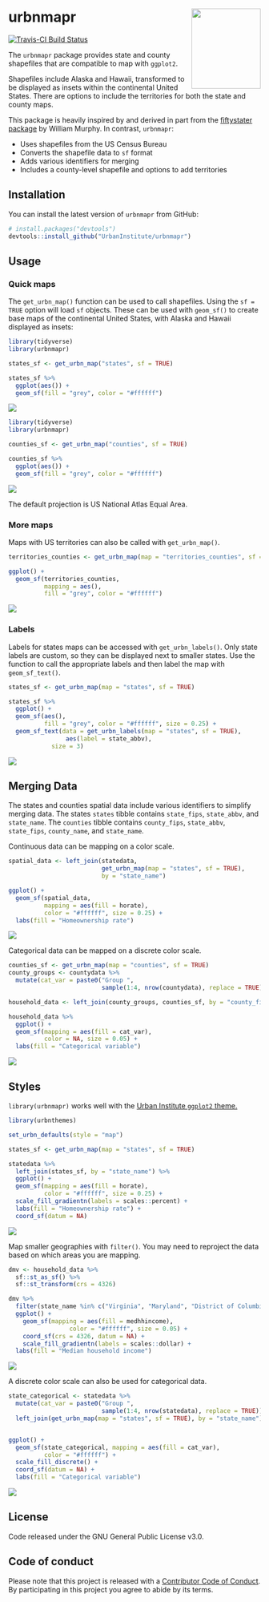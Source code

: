 
<!-- README.md is generated from README.Rmd. Please edit that file -->

# urbnmapr <img src="man/figures/hexsticker.png" align="right" style="width:138.1334px;height:160px;"/>

[![Travis-CI Build
Status](https://travis-ci.org/UrbanInstitute/urbnmapr.svg?branch=master)](https://travis-ci.org/UrbanInstitute/urbnmapr)

The `urbnmapr` package provides state and county shapefiles that are
compatible to map with `ggplot2`.

Shapefiles include Alaska and Hawaii, transformed to be displayed as
insets within the continental United States. There are options to
include the territories for both the state and county maps.

This package is heavily inspired by and derived in part from the
[fiftystater package](https://cran.r-project.org/package=fiftystater) by
William Murphy. In contrast, `urbnmapr`:

  - Uses shapefiles from the US Census Bureau
  - Converts the shapefile data to `sf` format
  - Adds various identifiers for merging
  - Includes a county-level shapefile and options to add territories

## Installation

You can install the latest version of `urbnmapr` from GitHub:

``` r
# install.packages("devtools")
devtools::install_github("UrbanInstitute/urbnmapr")
```

## Usage

### Quick maps

The `get_urbn_map()` function can be used to call shapefiles. Using the
`sf = TRUE` option will load `sf` objects. These can be used with
`geom_sf()` to create base maps of the continental United States, with
Alaska and Hawaii displayed as insets:

``` r
library(tidyverse)
library(urbnmapr)

states_sf <- get_urbn_map("states", sf = TRUE)

states_sf %>% 
  ggplot(aes()) +
  geom_sf(fill = "grey", color = "#ffffff")
```

![](README_files/figure-gfm/sf-state-1.png)<!-- -->

``` r
library(tidyverse)
library(urbnmapr)

counties_sf <- get_urbn_map("counties", sf = TRUE)

counties_sf %>% 
  ggplot(aes()) +
  geom_sf(fill = "grey", color = "#ffffff")
```

![](README_files/figure-gfm/sf-county-1.png)<!-- -->

The default projection is US National Atlas Equal Area.

### More maps

Maps with US territories can also be called with
`get_urbn_map()`.

``` r
territories_counties <- get_urbn_map(map = "territories_counties", sf = TRUE)

ggplot() +
  geom_sf(territories_counties,
          mapping = aes(),
          fill = "grey", color = "#ffffff")
```

![](README_files/figure-gfm/terr-1.png)<!-- -->

### Labels

Labels for states maps can be accessed with `get_urbn_labels()`. Only
state labels are custom, so they can be displayed next to smaller
states. Use the function to call the appropriate labels and then label
the map with `geom_sf_text()`.

``` r
states_sf <- get_urbn_map(map = "states", sf = TRUE)

states_sf %>%
  ggplot() +
  geom_sf(aes(), 
          fill = "grey", color = "#ffffff", size = 0.25) +
  geom_sf_text(data = get_urbn_labels(map = "states", sf = TRUE), 
                aes(label = state_abbv), 
            size = 3)
```

![](README_files/figure-gfm/quick-labels-1.png)<!-- -->

## Merging Data

The states and counties spatial data include various identifiers to
simplify merging data. The states `states` tibble contains `state_fips`,
`state_abbv`, and `state_name`. The `counties` tibble contains
`county_fips`, `state_abbv`, `state_fips`, `county_name`, and
`state_name`.

Continuous data can be mapping on a color scale.

``` r
spatial_data <- left_join(statedata,
                          get_urbn_map(map = "states", sf = TRUE),
                          by = "state_name")

ggplot() +
  geom_sf(spatial_data,
          mapping = aes(fill = horate),
          color = "#ffffff", size = 0.25) +
  labs(fill = "Homeownership rate")
```

![](README_files/figure-gfm/us-choropleth-1.png)<!-- -->

Categorical data can be mapped on a discrete color scale.

``` r
counties_sf <- get_urbn_map(map = "counties", sf = TRUE)
county_groups <- countydata %>% 
  mutate(cat_var = paste0("Group ",
                          sample(1:4, nrow(countydata), replace = TRUE)))

household_data <- left_join(county_groups, counties_sf, by = "county_fips")

household_data %>%
  ggplot() +
  geom_sf(mapping = aes(fill = cat_var),
          color = NA, size = 0.05) +
  labs(fill = "Categorical variable")
```

![](README_files/figure-gfm/county-1.png)<!-- -->

## Styles

`library(urbnmapr)` works well with the [Urban Institute `ggplot2`
theme.](https://github.com/UrbanInstitute/urban_R_theme)

``` r
library(urbnthemes)

set_urbn_defaults(style = "map")
```

``` r
states_sf <- get_urbn_map(map = "states", sf = TRUE)

statedata %>% 
  left_join(states_sf, by = "state_name") %>% 
  ggplot() +
  geom_sf(mapping = aes(fill = horate),
          color = "#ffffff", size = 0.25) +
  scale_fill_gradientn(labels = scales::percent) +
  labs(fill = "Homeownership rate") +
  coord_sf(datum = NA)
```

![](README_files/figure-gfm/theme-state-1.png)<!-- -->

Map smaller geographies with `filter()`. You may need to reproject the
data based on which areas you are mapping.

``` r
dmv <- household_data %>% 
  sf::st_as_sf() %>% 
  sf::st_transform(crs = 4326)

dmv %>%
  filter(state_name %in% c("Virginia", "Maryland", "District of Columbia")) %>%
  ggplot() +
    geom_sf(mapping = aes(fill = medhhincome),
                 color = "#ffffff", size = 0.05) +
    coord_sf(crs = 4326, datum = NA) +
    scale_fill_gradientn(labels = scales::dollar) +
  labs(fill = "Median household income")
```

![](README_files/figure-gfm/theme-counties-1.png)<!-- -->

A discrete color scale can also be used for categorical data.

``` r
state_categorical <- statedata %>% 
  mutate(cat_var = paste0("Group ",
                          sample(1:4, nrow(statedata), replace = TRUE))) %>% 
  left_join(get_urbn_map(map = "states", sf = TRUE), by = "state_name")


ggplot() +
  geom_sf(state_categorical, mapping = aes(fill = cat_var),
          color = "#ffffff") +
  scale_fill_discrete() +
  coord_sf(datum = NA) +
  labs(fill = "Categorical variable")
```

![](README_files/figure-gfm/state-discrete-1.png)<!-- -->

## License

Code released under the GNU General Public License v3.0.

## Code of conduct

Please note that this project is released with a [Contributor Code of
Conduct](CODE_OF_CONDUCT.md). By participating in this project you agree
to abide by its terms.
